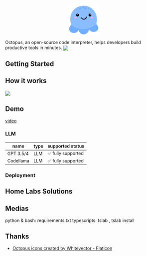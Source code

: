 <p align="center">
<img width="100px" src="./images/octopus_logo.png" align="center"/>

Octopus, an open-source code interpreter, helps developers build productive tools in minutes.
<img width="700px" src="https://github.com/dbpunk-labs/octopus/assets/8623385/709f84f6-3b7f-49cf-b83f-e26d2d802015" align="center"/>





## Getting Started

## How it works

<img width="700px" src="https://github.com/dbpunk-labs/octopus/assets/8623385/3a3e158c-5af2-46e9-8da8-5e07b69f3433" align="center"/>

## Demo
[video](https://github.com/dbpunk-labs/octopus/assets/8623385/1b7a47e5-8ac9-4d42-9eb2-848b47b8db84)

### LLM

|name|type|supported status|
|----|----|----------------|
|GPT 3.5/4 | LLM | ✅ fully supported|
|Codellama | LLM | ✅ fully supported|

### Deployment

## Home Labs Solutions

## Medias
python & bash: requirements.txt
typescripts: tslab , tslab install

## Thanks

* [Octopus icons created by Whitevector - Flaticon](https://www.flaticon.com/free-icons/octopus)
